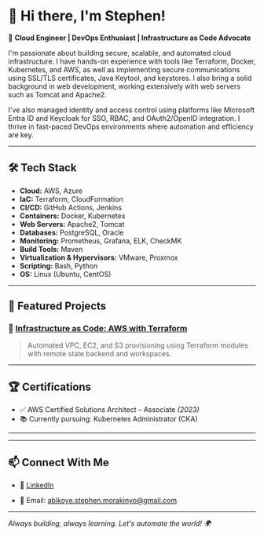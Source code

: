 # 👋 Hi there, I'm Stephen!

🚀 **Cloud Engineer | DevOps Enthusiast | Infrastructure as Code Advocate**

I'm passionate about building secure, scalable, and automated cloud infrastructure. I have hands-on experience with tools like Terraform, Docker, Kubernetes, and AWS, as well as implementing secure communications using SSL/TLS certificates, Java Keytool, and keystores. I also bring a solid background in web development, working extensively with web servers such as Tomcat and Apache2.

I've also managed identity and access control using platforms like Microsoft Entra ID and Keycloak for SSO, RBAC, and OAuth2/OpenID integration. I thrive in fast-paced DevOps environments where automation and efficiency are key.

---

## 🛠️ Tech Stack

- **Cloud:** AWS, Azure
- **IaC:** Terraform, CloudFormation
- **CI/CD:** GitHub Actions, Jenkins
- **Containers:** Docker, Kubernetes
- **Web Servers:** Apache2, Tomcat
- **Databases:** PostgreSQL, Oracle
- **Monitoring:** Prometheus, Grafana, ELK, CheckMK
- **Build Tools:** Maven
- **Virtualization & Hypervisors:** VMware, Proxmox
- **Scripting:** Bash, Python
- **OS:** Linux (Ubuntu, CentOS)

---

## 📌 Featured Projects

### 🚧 [Infrastructure as Code: AWS with Terraform](https://github.com/lordakinmo/aws-terraform-infra)
> Automated VPC, EC2, and S3 provisioning using Terraform modules with remote state backend and workspaces.
<!--
### 🔁 [CI/CD Pipeline with GitHub Actions](https://github.com/lordakinmo/devops-ci-cd-demo)
> Built a CI/CD pipeline to lint, build Docker images, and deploy to AWS ECS via GitHub Actions.

### ☸️ [Kubernetes Cluster Setup with EKS](https://github.com/lordakinmo/eks-k8s-cluster)
> Deployed a multi-node Kubernetes cluster on AWS EKS with Helm charts and monitoring using Prometheus + Grafana.
-->
---

## 🏆 Certifications

- ✅ AWS Certified Solutions Architect – Associate *(2023)*
- 📚 Currently pursuing: Kubernetes Administrator (CKA)

---
<!--
## 📈 GitHub Stats

![Akinmo's GitHub stats](https://github-readme-stats.vercel.app/api?username=lordakinmo&show_icons=true&theme=radical)
![Top Langs](https://github-readme-stats.vercel.app/api/top-langs/?username=lordakinmo&layout=compact&theme=radical)
-->
---

## 📫 Connect With Me

- 💼 [LinkedIn](https://linkedin.com/in/stephen-abikoye-466845108/)
<!--- 🌐 [Portfolio](https://yourportfolio.com) *(if you have one)* -->
- 📧 Email: abikoye.stephen.morakinyo@gmail.com

---

_Always building, always learning. Let's automate the world! 🌍_
